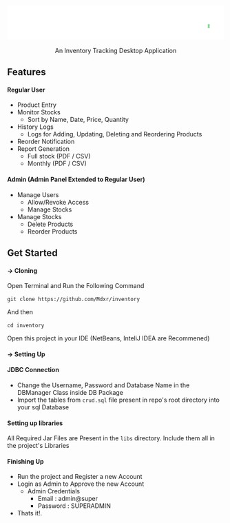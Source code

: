 ![](src/Media/logo.png)
<p align="center">
    An Inventory Tracking Desktop Application
</p>

## Features
#### Regular User
- Product Entry
- Monitor Stocks
    - Sort by Name, Date, Price, Quantity
- History Logs
    - Logs for Adding, Updating, Deleting and Reordering Products
- Reorder Notification
- Report Generation
    - Full stock (PDF / CSV)
    - Monthly (PDF / CSV)

#### Admin (Admin Panel Extended to Regular User)
- Manage Users
    - Allow/Revoke Access
    - Manage Stocks
- Manage Stocks
    - Delete Products
    - Reorder Products

## Get Started

#### -> Cloning
Open Terminal and Run the Following Command

    git clone https://github.com/Mdxr/inventory
And then

    cd inventory

Open this project in your IDE (NetBeans, InteliJ IDEA are Recommened)

#### -> Setting Up
#### JDBC Connection
- Change the Username, Password and Database Name in the DBManager Class inside DB Package
- Import the tables from `crud.sql` file present in repo's root directory into your sql Database
#### Setting up libraries
All Required Jar Files are Present in the `libs` directory. Include them all in the project's Libraries

#### Finishing Up
- Run the project and Register a new Account
- Login as Admin to Approve the new Account
    - Admin Credentials
        - Email : admin@super
        - Password : SUPERADMIN
- Thats it!.



